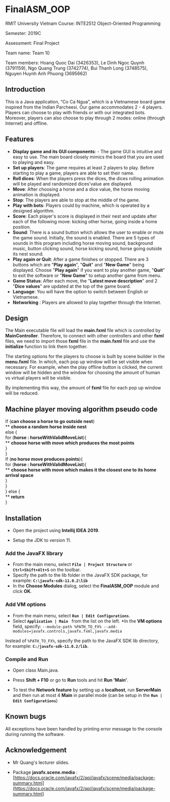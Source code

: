 
# FinalASM_OOP



RMIT University Vietnam Course: INTE2512 Object-Oriented Programming </br>

Semester: 2019C </br>

Assessment: Final Project </br>

Team name: Team 10 </br>

Team members: Hoang Quoc Dai (3426353), Le Dinh Ngoc Quynh (3791159), Ngo Quang Trung (3742774), Bui Thanh Long (3748575), Nguyen Huynh Anh Phuong (3695662)


## Introduction

This is a Java application, “Co Ca Ngua”, which is a Vietnamese board game inspired from the Indian Parcheesi. Our game accommodates 2 - 4 players. Players can choose to play with friends or with our integrated bots. Moreover, players can also choose to play through 2 modes: online (through Internet) and offline.

  
## Features

* **Display game and its GUI components**: -   The game GUI is intuitive and easy to use. The main board closely mimics the board that you are used to playing and easy.
* **Set  up players**:  The game requires at least 2 players to play.  Before starting to play a game, players are able to set their name.
* **Roll dices**: When the players press the dices, the dices rolling animation will be played and randomized dices'value are displayed.
* **Move**: After choosing a horse and a dice value, the horse moving animation is displayed.
* **Stop**: The players are able to stop at the middle of the game. 
* **Play with bots**: Players could by machine, which is operated by a designed algorithm.
* **Score**: Each player's score is displayed in their nest and update after each of the following move: kicking other horse, going inside a home position.
* **Sound**: There is a sound button  which allows the user to enable or mute the game sound. Initially, the sound is enabled. There are 5 types of sounds in this program including horse moving sound, background music, button clicking sound, horse kicking sound, horse going outside its nest sound.
* **Play again or Quit**: After a game finishes or stopped. There are 3 buttons which are "**Play again**", "**Quit**" and   "**New Game**" being displayed. Choose "**Play again**" if you want to play another game, "**Quit**" to exit the software or "**New Game**" to setup another game from menu.
* **Game Status**: After each move, the "**Latest move description**" and 2 "**Dice values**" are updated at the top of the game board.
* **Language**: You will have the option to switch between English or Vietnamese.
*  **Networking** : Players are allowed to play together through the Internet.

## Design
The Main executable file will load the **main.fxml** file which is controlled by **MainController**. Therefore, to connect with other controllers and other **fxml** files, we need to import those **fxml** file in the **main.fxml** file and use the **initialize** function to link them together.

The starting options for the players to choose is built by scene builder in the **menu.fxml** file. In which, each pop up window will be set visible when necessary. For example, when the play offline button is clicked, the current window will be hidden and the window for choosing the amount of human vs virtual players will be visible.

By implementing this way, the amount of **fxml** file for each pop up window will be reduced.

## Machine player moving algorithm pseudo code 
 If (**can choose a horse to go outside nest**) <br/>
** **choose a random horse inside nest**<br/>
else { <br/>
for (**horse : horseWithValidMoveList**){<br/>
**	**choose horse with move which produces the most points**<br/>
		}<br/>
}<br/>
If (**no horse move produces points**){<br/>
	for (**horse : horseWithValidMoveList**){<br/>
	**	**choose horse with move which makes it the closest one to its home arrival space**<br/>
	}<br/>
}<br/>
} else {<br/>
** **return**<br/>
}<br/>

 
## Installation

* Open the project using **Intellij IDEA 2019**.

* Setup the JDK to version 11.

### Add the JavaFX library
* From the main menu, select **```File | Project Structure```**  or   **``` Ctrl+Shift+Alt+S```**  on the toolbar.
* Specify the path to the lib folder in the JavaFX SDK package, for example: **``` C:\javafx-sdk-11.0.2\lib ```**
* In the **Choose Modules** dialog, select the **FinalASM_OOP** module  and click **OK**.

### Add VM options
* From the main menu, select **``` Run | Edit Configurations ```**.
* Select **``` Application | Main  ```** from the list on the left.
*In the **VM options** field, specify: 
`--module-path %PATH_TO_FX% --add-modules=javafx.controls,javafx.fxml,javafx.media`

Instead of `%PATH_TO_FX%`, specify the path to the JavaFX SDK lib directory, for example: 
**```C:/javafx-sdk-11.0.2/lib```**.

### Compile and Run
* Open class Main.java.

* Press **Shift + F10** or go to **Run** tools and hit **Run 'Main'**.

 * To test the **Network feature** by setting up a **localhost**, run **ServerMain** and then run at most 4 **Main** in parallel mode (can be setup in the **`Run | Edit Configurations`**)

## Known bugs

All exceptions have been handled by printing error message to the console during running the software.

## Acknowledgement

* Mr Quang's lecturer slides.

*  Package **javafx.scene.media** : [https://docs.oracle.com/javafx/2/api/javafx/scene/media/package-summary.html](https://docs.oracle.com/javafx/2/api/javafx/scene/media/package-summary.html)

